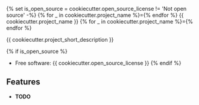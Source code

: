 {% set is_open_source = cookiecutter.open_source_license != 'Not open source' -%}
{% for _ in cookiecutter.project_name %}={% endfor %}
{{ cookiecutter.project_name }}
{% for _ in cookiecutter.project_name %}={% endfor %}


{{ cookiecutter.project_short_description }}

{% if is_open_source %}
* Free software: {{ cookiecutter.open_source_license }}
{% endif %}

Features
--------

* __TODO__

